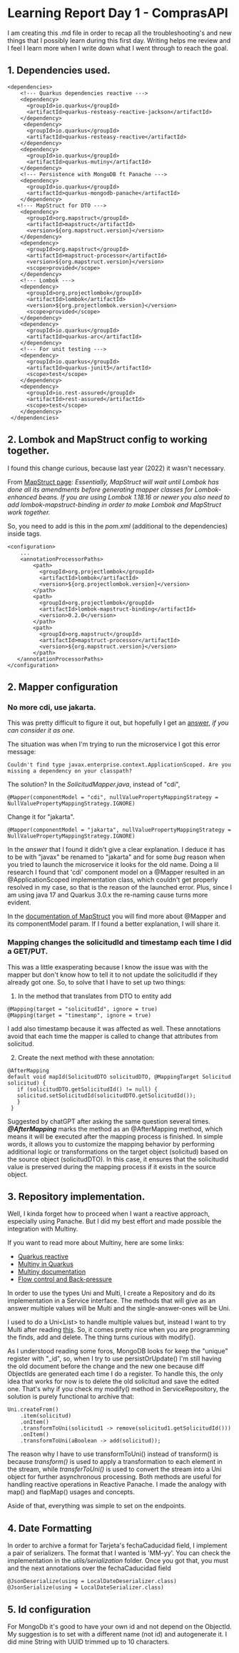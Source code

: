 # Learning Report Day 1 - ComprasAPI
I am creating this .md file in order to recap all the troubleshooting's and new things that I possibly learn during this first day.
Writing helps me review and I feel I learn more when I write down what I went through to reach the goal.
## 1. Dependencies used.
```
<dependencies>
    <!--- Quarkus dependencies reactive --->
    <dependency>
      <groupId>io.quarkus</groupId>
      <artifactId>quarkus-resteasy-reactive-jackson</artifactId>
    </dependency>
     <dependency>
      <groupId>io.quarkus</groupId>
      <artifactId>quarkus-resteasy-reactive</artifactId>
    </dependency>
    <dependency>
      <groupId>io.quarkus</groupId>
      <artifactId>quarkus-mutiny</artifactId>
    </dependency>
    <!--- Persistence with MongoDB ft Panache --->
    <dependency>
      <groupId>io.quarkus</groupId>
      <artifactId>quarkus-mongodb-panache</artifactId>
    </dependency>
   <!--- MapStruct for DTO --->
    <dependency>
      <groupId>org.mapstruct</groupId>
      <artifactId>mapstruct</artifactId>
      <version>${org.mapstruct.version}</version>
    </dependency>
    <dependency>
      <groupId>org.mapstruct</groupId>
      <artifactId>mapstruct-processor</artifactId>
      <version>${org.mapstruct.version}</version>
      <scope>provided</scope>
    </dependency>
    <!--- Lombok --->
    <dependency>
      <groupId>org.projectlombok</groupId>
      <artifactId>lombok</artifactId>
      <version>${org.projectlombok.version}</version>
      <scope>provided</scope>
    </dependency>
    <dependency>
      <groupId>io.quarkus</groupId>
      <artifactId>quarkus-arc</artifactId>
    </dependency>
    <!--- For unit testing --->
    <dependency>
      <groupId>io.quarkus</groupId>
      <artifactId>quarkus-junit5</artifactId>
      <scope>test</scope>
    </dependency>
    <dependency>
      <groupId>io.rest-assured</groupId>
      <artifactId>rest-assured</artifactId>
      <scope>test</scope>
    </dependency>
 </dependencies>
```

## 2. Lombok and MapStruct config to working together.
I found this change curious, because last year (2022) it wasn't necessary.

From [MapStruct page](https://mapstruct.org/faq/#Can-I-use-MapStruct-together-with-Project-Lombok):
_Essentially, MapStruct will wait until Lombok has done all its amendments before generating mapper classes for Lombok-enhanced beans.
If you are using Lombok 1.18.16 or newer you also need to add lombok-mapstruct-binding in order to make Lombok and MapStruct work together._

So, you need to add is this in the _pom.xml_ (additional to the dependencies) inside <configuration/> tags.
```
<configuration>
    ...
    <annotationProcessorPaths>
        <path>
          <groupId>org.projectlombok</groupId>
          <artifactId>lombok</artifactId>
          <version>${org.projectlombok.version}</version>
        </path>
        <path>
          <groupId>org.projectlombok</groupId>
          <artifactId>lombok-mapstruct-binding</artifactId>
          <version>0.2.0</version>
        </path>
        <path>
          <groupId>org.mapstruct</groupId>
          <artifactId>mapstruct-processor</artifactId>
          <version>${org.mapstruct.version}</version>
        </path>
   </annotationProcessorPaths>
</configuration>
```

## 2. Mapper configuration

### No more cdi, use jakarta.
This was pretty difficult to figure it out, but hopefully I get an [answer](https://github.com/quarkusio/quarkus/issues/32983.), _if you can consider it as one_.

The situation was when I'm trying to run the microservice I got this error message:

```
Couldn't find type javax.enterprise.context.ApplicationScoped. Are you missing a dependency on your classpath?
```

The solution? In the _SolicitudMapper.java_, instead of "cdi",

```
@Mapper(componentModel = "cdi", nullValuePropertyMappingStrategy = NullValuePropertyMappingStrategy.IGNORE)
```

Change it for "jakarta".

```
@Mapper(componentModel = "jakarta", nullValuePropertyMappingStrategy = NullValuePropertyMappingStrategy.IGNORE)
```

In the _answer_ that I found it didn't give a clear explanation. I deduce it has to be with "javax" be renamed to "jakarta" and for some
_bug_ reason when you tried to launch the microservice it looks for the old name. Doing a lil research I found that 'cdi' component model
on a @Mapper resulted in an @ApplicationScoped implementation class, which couldn't get properly resolved in my case, so that is the reason
of the launched error. Plus, since I am using java 17 and Quarkus 3.0.x the re-naming cause turns more evident.

In the [documentation of MapStruct](https://mapstruct.org/documentation/stable/reference/html/#configuration-options) you will find more about @Mapper and its componentModel param.
If I found a better explanation, I will share it.

### Mapping changes the solicitudId and timestamp each time I did a GET/PUT.
This was a little exasperating because I know the issue was with the mapper but don't know how to tell it to not update the solicitudId if they already got one.
So, to solve that I have to set up two things:
1. In the method that translates from DTO to entity add
```
@Mapping(target = "solicitudId", ignore = true)
@Mapping(target = "timestamp", ignore = true)
```
I add also timestamp because it was affected as well. These annotations avoid that each time the mapper is called to change that attributes from
solicitud.

2. Create the next method with these annotation: 
```
@AfterMapping
default void mapId(SolicitudDTO solicitudDTO, @MappingTarget Solicitud solicitud) {
   if (solicitudDTO.getSolicitudId() != null) {
   solicitud.setSolicitudId(solicitudDTO.getSolicitudId());
   }
 }
```
Suggested by chatGPT after asking the same question several times. **_@AfterMapping_** marks the method as an @AfterMapping method, 
which means it will be executed after the mapping process is finished. In simple words, it allows you to customize the mapping behavior 
by performing additional logic or transformations on the target object (solicitud) based on the source object (solicitudDTO). 
In this case, it ensures that the solicitudId value is preserved during the mapping process if it exists in the source object.

## 3. Repository implementation.
Well, I kinda forget how to proceed when I want a reactive approach, especially using Panache. But I did my best effort and made possible the integration with Multiny.

If you want to read more about Multiny, here are some links:

- [Quarkus reactive](https://quarkus.io/guides/getting-started-reactive) 
- [Multiny in Quarkus](https://quarkus.io/guides/mutiny-primer)
- [Multiny documentation](https://smallrye.io/smallrye-mutiny/2.2.0/)
- [Flow control and Back-pressure](https://quarkus.io/blog/mutiny-back-pressure/)

In order to use the types Uni and Multi, I create a Repository and do its implementation in a Service interface.
The methods that will give as an answer multiple values will be Multi and the single-answer-ones will be Uni.

I used to do a Uni<List<Solicitud>> to handle multiple values but, instead I want to try Multi<Solicitud> 
after reading [this](https://stackoverflow.com/questions/74425038/is-there-a-difference-between-unilistt-vs-multit-in-quarkus-resteasy-react).
So, it comes pretty nice when you are programming the finds, add and delete. The thing turns curious with modify().

As I understood reading some foros, MongoDB looks for keep the "unique" register with "_id", so, when I try to use persistOrUpdate() I'm still having the old document
before the change and the new one because diff ObjectIds are generated each time I do a register. To handle this, the only idea that works for now is to delete the 
old solicitud and save the edited one. That's why if you check my modify() method in ServiceRepository, the solution is purely functional to
archive that:

```
Uni.createFrom()
    .item(solicitud)
    .onItem()
    .transformToUni(solicitud1 -> remove(solicitud1.getSolicitudId()))
    .onItem()
    .transformToUni(aBoolean -> add(solicitud));
```

The reason why I have to use transformToUni() instead of transform() is because _transform()_ is used to apply a transformation to each element in the 
stream, while _transferToUni()_ is used to convert the stream into a Uni object for further asynchronous processing. Both methods are useful 
for handling reactive operations in Reactive Panache. I made the analogy with map() and flapMap() usages and concepts.

Aside of that, everything was simple to set on the endpoints.

## 4. Date Formatting
In order to archive a format for Tarjeta's fechaCaducidad field, I implement a pair of serializers.
The format that I wanted is 'MM-yy'. You can check the implementation in the _utils/serialization_ folder.
Once you got that, you must and the next annotations over the fechaCaducidad field

```
@JsonDeserialize(using = LocalDateDeserializer.class)
@JsonSerialize(using = LocalDateSerializer.class)
```

## 5. Id configuration
For MongoDb it's good to have your own id and not depend on the ObjectId. My suggestion is to set
with a different name (not id) and autogenerate it. I did mine String with UUID trimmed up to 10 characters.

###
